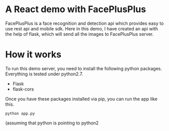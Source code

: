# A React demo with FacePlusPlus 

FacePlusPlus is a face recognition and detection api which provides easy to use rest api and mobile sdk. Here in this demo, I have created an api with the help of flask, which will send all the images to FacePlusPlus server.

# How it works

To run this demo server, you need to install the following python packages. Everything is tested under python2.7.

 * Flask
 * flask-cors

Once you have these packages installed via pip, you can run the app like this.

`python app.py`

(assuming that python is pointing to python2

